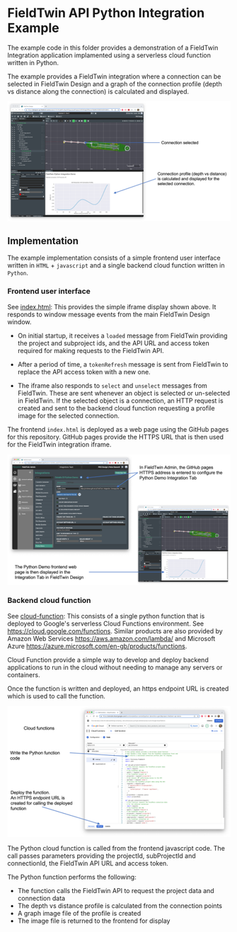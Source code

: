 # FieldTwin API Python Integration Example

The example code in this folder provides a demonstration of a FieldTwin Integration application
implamented using a serverless cloud function written in Python.

The example provides a FieldTwin integration where a connection can be selected in FieldTwin Design
and a graph of the connection profile (depth vs distance along the connection) is calculated and displayed.

![](./docs/integration.png)


## Implementation

The example implementation consists of a simple frontend user interface written in `HTML` + `javascript` and a single backend cloud function written in `Python`.

### Frontend user interface

See [index.html](./index.html): This provides the simple iframe display shown above. It responds to window message events from the main FieldTwin Design window.

* On initial startup, it receives a `loaded` message from FieldTwin providing the project and subproject ids, and the API URL and access token required for making requests to the FieldTwin API. 

* After a period of time, a `tokenRefresh` message is sent from FieldTwin to replace the API access token with a new one.

* The iframe also responds to `select` and `unselect` messages from FieldTwin. These are sent whenever an object is selected
or un-selected in FieldTwin. If the selected object is a connection, an HTTP request is created and sent to the backend
cloud function requesting a profile image for the selected connection.

The frontend `index.html` is deployed as a web page using the GitHub pages for this repository. GitHub pages provide the HTTPS URL that is then used for the FieldTwin integration iframe. 

![](./docs/demo-configuration.png)

### Backend cloud function

See [cloud-function](./cloud-function/): This consists of a single python function that is deployed to Google's 
serverless Cloud Functions environment. See https://cloud.google.com/functions. Similar products are also provided by Amazon Web Services https://aws.amazon.com/lambda/ and Microsoft Azure https://azure.microsoft.com/en-gb/products/functions.

Cloud Function provide a simple way to develop and deploy backend applications to run in the cloud without 
needing to manage any servers or containers. 

Once the function is written and deployed, an https endpoint URL is created which is used to call the function.

![](./docs/cloud-function.png)

The Python cloud function is called from the frontend javascript code. The call passes parameters providing the projectId, subProjectId and connectionId, the FieldTwin API URL and access token.  

The Python function performs the following:

* The function calls the FieldTwin API to request the project data and connection data
* The depth vs distance profile is calculated from the connection points
* A graph image file of the profile is created
* The image file is returned to the frontend for display  





